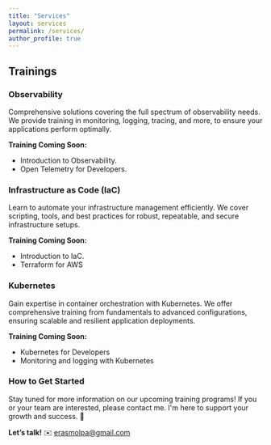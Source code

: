 ```yaml
---
title: "Services"
layout: services
permalink: /services/
author_profile: true
---
```


## Trainings

### Observability
Comprehensive solutions covering the full spectrum of observability needs. We provide training in monitoring, logging, tracing, and more, to ensure your applications perform optimally.

**Training Coming Soon:**
- Introduction to Observability.
- Open Telemetry for Developers.

### Infrastructure as Code (IaC)
Learn to automate your infrastructure management efficiently. We cover scripting, tools, and best practices for robust, repeatable, and secure infrastructure setups.

**Training Coming Soon:**
- Introduction to IaC.
- Terraform for AWS

### Kubernetes
Gain expertise in container orchestration with Kubernetes. We offer comprehensive training from fundamentals to advanced configurations, ensuring scalable and resilient application deployments.

**Training Coming Soon:**
- Kubernetes for Developers
- Monitoring and logging with Kubernetes

### How to Get Started
Stay tuned for more information on our upcoming training programs! If you or your team are interested, please contact me. I'm here to support your growth and success. 💪

**Let’s talk!** ✉️ <a href="mailto:erasmolpa@example.com">erasmolpa@gmail.com</a>
